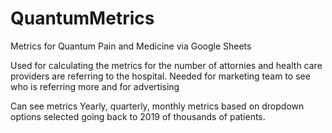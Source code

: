 # QuantumMetrics
Metrics for Quantum Pain and Medicine via Google Sheets


Used for calculating the metrics for the number of attornies and health care providers are referring to the hospital.
Needed for marketing team to see who is referring more and for advertising

Can see metrics Yearly, quarterly, monthly metrics based on dropdown options selected going back to 2019 of thousands of patients.
